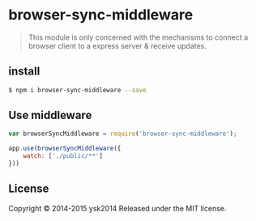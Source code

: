 # browser-sync-middleware

> This module is only concerned with the mechanisms to connect a browser client to a express server & receive updates.

## install

```sh
$ npm i browser-sync-middleware --save
```

## Use middleware

```js
var browserSyncMiddleware = require('browser-sync-middleware');

app.use(browserSyncMiddleware({
    watch: ['./public/**']
}))
```


## License

Copyright © 2014-2015 ysk2014
Released under the MIT license.
